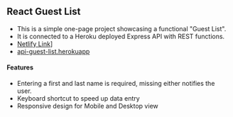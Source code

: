 ## React Guest List

- This is a simple one-page project showcasing a functional "Guest List".
- It is connected to a Heroku deployed Express API with REST functions.
- [Netlify Link](https://app.netlify.com/sites/guileless-genie-8144fd/settings/deploys)]
- [api-guest-list.herokuapp](http://api-guest-list.herokuapp.com)

#### Features

- Entering a first and last name is required, missing either notifies the user.
- Keyboard shortcut to speed up data entry
- Responsive design for Mobile and Desktop view
